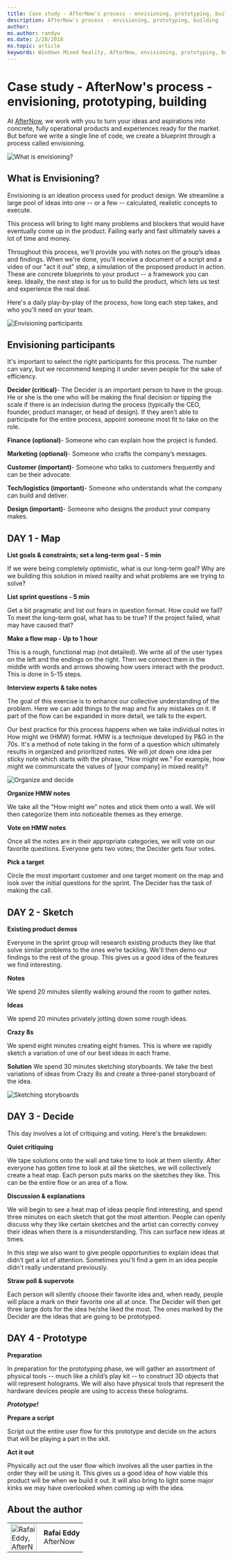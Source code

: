 ```yaml
---
title: Case study - AfterNow's process - envisioning, prototyping, building
description: AfterNow's process - envisioning, prototyping, building
author: 
ms.author: randyw
ms.date: 2/28/2018
ms.topic: article
keywords: Windows Mixed Reality, AfterNow, envisioning, prototyping, building
---
```


# Case study - AfterNow's process - envisioning, prototyping, building

At [AfterNow](https://www.afternow.io/), we work with you to turn your ideas and aspirations into concrete, fully operational products and experiences ready for the market. But before we write a single line of code, we create a blueprint through a process called envisioning.

![What is envisioning?](images/whatisenvisioning-640px.png)

## What is Envisioning?

Envisioning is an ideation process used for product design. We streamline a large pool of ideas into one -- or a few -- calculated, realistic concepts to execute.

This process will bring to light many problems and blockers that would have eventually come up in the product. Failing early and fast ultimately saves a lot of time and money.

Throughout this process, we'll provide you with notes on the group’s ideas and findings. When we're done, you'll receive a document of a script and a video of our "act it out" step, a simulation of the proposed product in action. These are concrete blueprints to your product -- a framework you can keep. Ideally, the next step is for us to build the product, which lets us test and experience the real deal.

Here's a daily play-by-play of the process, how long each step takes, and who you'll need on your team.

![Envisioning participants](images/envisioning-participants-640px.png)

## Envisioning participants

It's important to select the right participants for this process. The number can vary, but we recommend keeping it under seven people for the sake of efficiency.

**Decider (critical)**- The Decider is an important person to have in the group. He or she is the one who will be making the final decision or tipping the scale if there is an indecision during the process (typically the CEO, founder, product manager, or head of design). If they aren’t able to participate for the entire process, appoint someone most fit to take on the role.

**Finance (optional)**- Someone who can explain how the project is funded.

**Marketing (optional)**- Someone who crafts the company’s messages.

**Customer (important)**- Someone who talks to customers frequently and can be their advocate.

**Tech/logistics (important)**- Someone who understands what the company can build and deliver.

**Design (important)**- Someone who designs the product your company makes.

## DAY 1 - Map

**List goals & constraints; set a long-term goal - 5 min**

If we were being completely optimistic, what is our long-term goal? Why are we building this solution in mixed reality and what problems are we trying to solve?

**List sprint questions - 5 min**

Get a bit pragmatic and list out fears in question format. How could we fail? To meet the long-term goal, what has to be true? If the project failed, what may have caused that?

**Make a flow map - Up to 1 hour**

This is a rough, functional map (not detailed). We write all of the user types on the left and the endings on the right. Then we connect them in the middle with words and arrows showing how users interact with the product. This is done in 5-15 steps.

**Interview experts & take notes**

The goal of this exercise is to enhance our collective understanding of the problem. Here we can add things to the map and fix any mistakes on it. If part of the flow can be expanded in more detail, we talk to the expert.

Our best practice for this process happens when we take individual notes in How might we (HMW) format. HMW is a technique developed by P&G in the 70s. It's a method of note taking in the form of a question which ultimately results in organized and prioritized notes. We will jot down one idea per sticky note which starts with the phrase, "How might we." For example, how might we communicate the values of [your company] in mixed reality?

![Organize and decide](images/organize-and-decide-640px.png)

**Organize HMW notes**

We take all the "How might we" notes and stick them onto a wall. We will then categorize them into noticeable themes as they emerge.

**Vote on HMW notes**

Once all the notes are in their appropriate categories, we will vote on our favorite questions. Everyone gets two votes; the Decider gets four votes.

**Pick a target**

Circle the most important customer and one target moment on the map and look over the initial questions for the sprint. The Decider has the task of making the call.

## DAY 2 - Sketch

**Existing product demos**

Everyone in the sprint group will research existing products they like that solve similar problems to the ones we’re tackling. We'll then demo our findings to the rest of the group. This gives us a good idea of the features we find interesting.

**Notes**

We spend 20 minutes silently walking around the room to gather notes.

**Ideas**

We spend 20 minutes privately jotting down some rough ideas.

**Crazy 8s**

We spend eight minutes creating eight frames. This is where we rapidly sketch a variation of one of our best ideas in each frame.

**Solution**
We spend 30 minutes sketching storyboards. We take the best variations of ideas from Crazy 8s and create a three-panel storyboard of the idea.

![Sketching storyboards](images/sketching-storyboards-640px.png)

## DAY 3 - Decide


This day involves a lot of critiquing and voting. Here's the breakdown:

**Quiet critiquing**

We tape solutions onto the wall and take time to look at them silently. After everyone has gotten time to look at all the sketches, we will collectively create a heat map. Each person puts marks on the sketches they like. This can be the entire flow or an area of a flow.

**Discussion & explanations**

We will begin to see a heat map of ideas people find interesting, and spend three minutes on each sketch that got the most attention. People can openly discuss why they like certain sketches and the artist can correctly convey their ideas when there is a misunderstanding. This can surface new ideas at times.

In this step we also want to give people opportunities to explain ideas that didn’t get a lot of attention. Sometimes you'll find a gem in an idea people didn't really understand previously.

**Straw poll & supervote**

Each person will silently choose their favorite idea and, when ready, people will place a mark on their favorite one all at once. The Decider will then get three large dots for the idea he/she liked the most. The ones marked by the Decider are the ideas that are going to be prototyped.

## DAY 4 - Prototype

**Preparation**

In preparation for the prototyping phase, we will gather an assortment of physical tools -- much like a child’s play kit -- to construct 3D objects that will represent holograms. We will also have physical tools that represent the hardware devices people are using to access these holograms.

***Prototype!***

**Prepare a script**

Script out the entire user flow for this prototype and decide on the actors that will be playing a part in the skit.

**Act it out**

Physically act out the user flow which involves all the user parties in the order they will be using it. This gives us a good idea of how viable this product will be when we build it out. It will also bring to light some major kinks we may have overlooked when coming up with the idea.

## About the author

<table style="border-collapse:collapse">
<tr>
<td style="border:0" width="60"><img alt="Rafai Eddy, AfterNow" width="60" height="60" src="images/kurohyo1-60px.png"></td>
<td style="border:0"><b>Rafai Eddy</b><br>AfterNow</td>
</tr>
</table>


